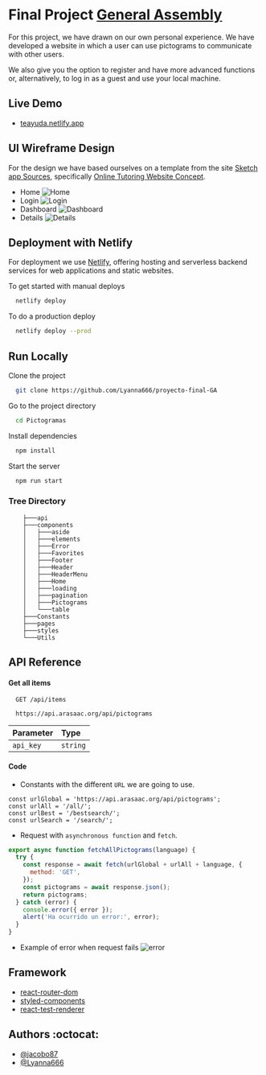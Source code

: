 # Final Project [General Assembly](https://https://generalassemb.ly/)

For this project, we have drawn on our own personal experience. We have developed a website in which a user can use pictograms to communicate with other users.

We also give you the option to register and have more advanced functions or, alternatively, to log in as a guest and use your local machine.

## Live Demo

- [teayuda.netlify.app](https://teayuda.netlify.app/)

## UI Wireframe Design

For the design we have based ourselves on a template from the site [Sketch app Sources](https://www.sketchappsources.com/), specifically [Online Tutoring Website Concept](https://www.sketchappsources.com/free-source/4729-tutoring-services-website-concept-sketch-freebie-resource.html).

- Home
  ![Home](./Document/1.Home.jpg)
- Login
  ![Login](./Document/1.2.Login.jpg)
- Dashboard
  ![Dashboard](./Document/2.1%20Dashboard.jpg)
- Details
  ![Details](./Document/2.2.%20Detalle.jpg)

## Deployment with Netlify

For deployment we use [Netlify](https://www.netlify.com/), offering hosting and serverless backend services for web applications and static websites.

To get started with manual deploys

```bash
  netlify deploy
```

To do a production deploy

```bash
  netlify deploy --prod
```

## Run Locally

Clone the project

```bash
  git clone https://github.com/Lyanna666/proyecto-final-GA
```

Go to the project directory

```bash
  cd Pictogramas
```

Install dependencies

```bash
  npm install
```

Start the server

```bash
  npm run start
```

### Tree Directory

```───src
    ├───api
    ├───components
    │   ├───aside
    │   ├───elements
    │   ├───Error
    │   ├───Favorites
    │   ├───Footer
    │   ├───Header
    │   ├───HeaderMenu
    │   ├───Home
    │   ├───loading
    │   ├───pagination
    │   ├───Pictograms
    │   └───table
    ├───Constants
    ├───pages
    ├───styles
    └───Utils
```

## API Reference

#### Get all items

```http
  GET /api/items
```

```
  https://api.arasaac.org/api/pictograms
```

| Parameter | Type     |
| :-------- | :------- |
| `api_key` | `string` |

#### Code

- Constants with the different `URL` we are going to use.

```
const urlGlobal = 'https://api.arasaac.org/api/pictograms';
const urlAll = '/all/';
const urlBest = '/bestsearch/';
const urlSearch = '/search/';
```

- Request with `asynchronous function` and `fetch`.

```JavaScript
export async function fetchAllPictograms(language) {
  try {
    const response = await fetch(urlGlobal + urlAll + language, {
      method: 'GET',
    });
    const pictograms = await response.json();
    return pictograms;
  } catch (error) {
    console.error({ error });
    alert('Ha ocurrido un error:', error);
  }
}
```

- Example of error when request fails
  ![error](./Document/error.png)

## Framework

- [react-router-dom](https://www.npmjs.com/package/react-router-dom)
- [styled-components](https://www.npmjs.com/package/styled-components)
- [react-test-renderer](https://www.npmjs.com/package/react-test-renderer)

## Authors :octocat:

- [@jacobo87](https://www.github.com/jacobo87)
- [@Lyanna666](https://github.com/Lyanna666/)
